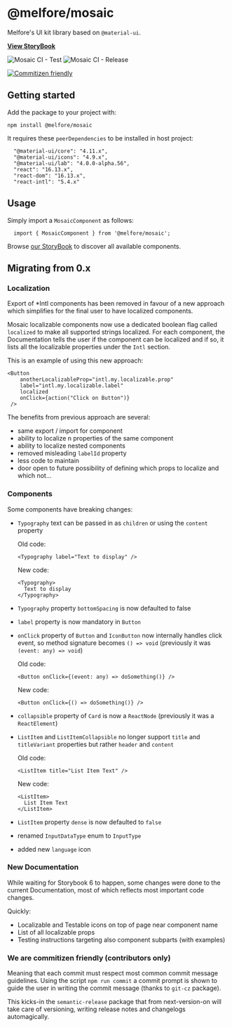 # @melfore/mosaic

Melfore's UI kit library based on `@material-ui`.

<a href="https://melfore.github.io/mosaic/" target="_blank">**View StoryBook**</a>

![Mosaic CI - Test](https://github.com/melfore/mosaic/workflows/Mosaic%20CI%20-%20Test/badge.svg) ![Mosaic CI - Release](https://github.com/melfore/mosaic/workflows/Mosaic%20CI%20-%20Release/badge.svg)

[![Commitizen friendly](https://img.shields.io/badge/commitizen-friendly-brightgreen.svg)](http://commitizen.github.io/cz-cli/)

## Getting started

Add the package to your project with:

`npm install @melfore/mosaic`

It requires these `peerDependencies` to be installed in host project:

```
  "@material-ui/core": "4.11.x",
  "@material-ui/icons": "4.9.x",
  "@material-ui/lab": "4.0.0-alpha.56",
  "react": "16.13.x",
  "react-dom": "16.13.x",
  "react-intl": "5.4.x"
```

## Usage

Simply import a `MosaicComponent` as follows:

```
  import { MosaicComponent } from '@melfore/mosaic';
```

Browse <a href="https://melfore.github.io/mosaic/" target="_blank">our StoryBook</a> to discover all available components.

## Migrating from 0.x

### Localization
Export of *Intl components has been removed in favour of a new approach which simplifies for the final user to have localized components.

Mosaic localizable components now use a dedicated boolean flag called `localized` to make all supported strings localized.
For each component, the Documentation tells the user if the component can be localized and if so, it lists all the localizable properties under the `Intl` section.

This is an example of using this new approach:

```
<Button
    anotherLocalizableProp="intl.my.localizable.prop"
    label="intl.my.localizable.label"
    localized
    onClick={action("Click on Button")}
 />
```

The benefits from previous approach are several:
- same export / import for component
- ability to localize n properties of the same component
- ability to localize nested components
- removed misleading `labelId` property
- less code to maintain
- door open to future possibility of defining which props to localize and which not...

### Components
Some components have breaking changes:
- `Typography` text can be passed in as `children` or using the `content` property

  Old code:

  ```
  <Typography label="Text to display" />
  ```

  New code:

  ```
  <Typography>
    Text to display
  </Typography>
  ```

- `Typography` property `bottomSpacing` is now defaulted to false
- `label` property is now mandatory in `Button`
- `onClick` property of `Button` and `IconButton` now internally handles click event, so method signature becomes `() => void` (previously it was `(event: any) => void`)

  Old code:

  ```
  <Button onClick={(event: any) => doSomething()} />
  ```

  New code:

  ```
  <Button onClick={() => doSomething()} />
  ```

- `collapsible` property of `Card` is now a `ReactNode` (previously it was a `ReactElement`)
- `ListItem` and `ListItemCollapsible` no longer support `title` and `titleVariant` properties but rather `header` and `content`

  Old code:

  ```
  <ListItem title="List Item Text" />
  ```

  New code:

  ```
  <ListItem>
    List Item Text
  </ListItem>
  ```

- `ListItem` property `dense` is now defaulted to `false`
- renamed `InputDataType` enum to `InputType`
- added new `language` icon

### New Documentation
While waiting for Storybook 6 to happen, some changes were done to the current Documentation, most of which reflects most important code changes.

Quickly:
- Localizable and Testable icons on top of page near component name
- List of all localizable props
- Testing instructions targeting also component subparts (with examples)

### We are commitizen friendly (contributors only)
Meaning that each commit must respect most common commit message guidelines.
Using the script `npm run commit` a commit prompt is shown to guide the user in writing the commit message (thanks to `git-cz` package).

This kicks-in the `semantic-release` package that from next-version-on will take care of versioning, writing release notes and changelogs automagically.

